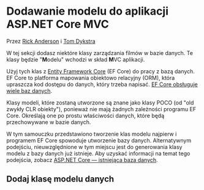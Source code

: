 # <a name="add-a-model-to-an-aspnet-core-mvc-app"></a>Dodawanie modelu do aplikacji ASP.NET Core MVC

Przez [Rick Anderson](https://twitter.com/RickAndMSFT) i [Tom Dykstra](https://github.com/tdykstra)

W tej sekcji dodasz niektóre klasy zarządzania filmów w bazie danych. Te klasy będzie "**M**odelu" wchodzi w skład **M**VC aplikacji.

Użyj tych klas z [Entity Framework Core](/ef/core) (EF Core) do pracy z bazą danych. EF Core to platforma mapowania obiektowo relacyjny (ORM), która upraszcza kod dostępu do danych, który trzeba napisać. [EF Core obsługuje wiele baz danych](/ef/core/providers/).

Klasy modeli, które zostaną utworzone są znane jako klasy POCO (od "old zwykły CLR obiekty"), ponieważ nie mają żadnych zależności programu EF Core. Określają one po prostu właściwości danych, które będą przechowywane w bazie danych.

W tym samouczku przedstawiono tworzenie klas modelu najpierw i programem EF Core spowoduje utworzenie bazy danych. Alternatywnym podejściu, nieuwzględnione w tym miejscu jest do generowania klasy modelu z bazy danych już istnieje. Aby uzyskać informacji na temat tego podejścia, zobacz [ASP.NET Core — istniejąca baza danych](/ef/core/get-started/aspnetcore/existing-db).

## <a name="add-a-data-model-class"></a>Dodaj klasę modelu danych
